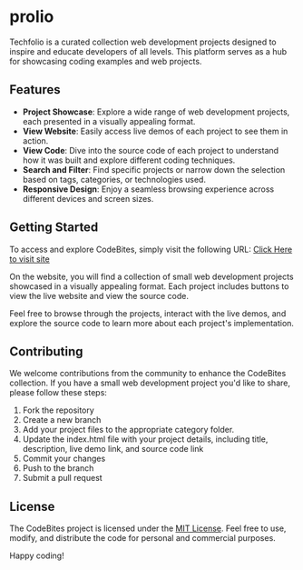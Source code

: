 # prolio

Techfolio is a curated collection web development projects designed to inspire and educate developers of all levels. This platform serves as a hub for showcasing coding examples and web projects.

## Features

- **Project Showcase**: Explore a wide range of web development projects, each presented in a visually appealing format.
- **View Website**: Easily access live demos of each project to see them in action.
- **View Code**: Dive into the source code of each project to understand how it was built and explore different coding techniques.
- **Search and Filter**: Find specific projects or narrow down the selection based on tags, categories, or technologies used.
- **Responsive Design**: Enjoy a seamless browsing experience across different devices and screen sizes.

## Getting Started

To access and explore CodeBites, simply visit the following URL: [Click Here to visit site](https://prolio.netlify.app)

On the website, you will find a collection of small web development projects showcased in a visually appealing format. Each project includes buttons to view the live website and view the source code.

Feel free to browse through the projects, interact with the live demos, and explore the source code to learn more about each project's implementation.



## Contributing

We welcome contributions from the community to enhance the CodeBites collection. If you have a small web development project you'd like to share, please follow these steps:

1. Fork the repository
2. Create a new branch
3. Add your project files to the appropriate category folder.
4. Update the index.html file with your project details, including title, description, live demo link, and source code link
5. Commit your changes
6. Push to the branch
7. Submit a pull request


## License

The CodeBites project is licensed under the [MIT License](LICENSE). Feel free to use, modify, and distribute the code for personal and commercial purposes.

Happy coding!
